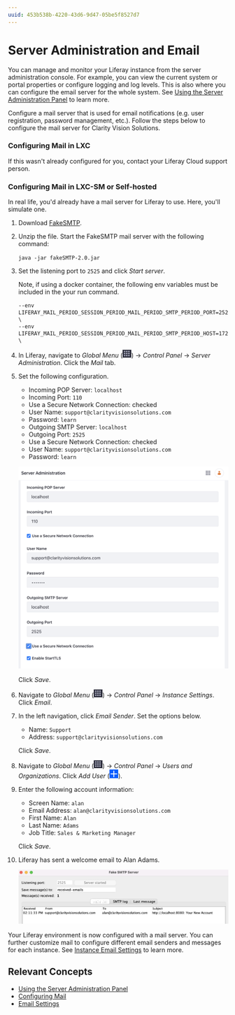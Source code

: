 ```yaml
---
uuid: 453b538b-4220-43d6-9d47-05be5f8527d7
---
```

# Server Administration and Email

You can manage and monitor your Liferay instance from the server administration console. For example, you can view the current system or portal properties or configure logging and log levels. This is also where you can configure the email server for the whole system. See [Using the Server Administration Panel](https://learn.liferay.com/en/w/dxp/system-administration/using-the-server-administration-panel) to learn more.

Configure a mail server that is used for email notifications (e.g. user registration, password management, etc.). Follow the steps below to configure the mail server for Clarity Vision Solutions. 

### Configuring Mail in LXC

If this wasn't already configured for you, contact your Liferay Cloud support person.

### Configuring Mail in LXC-SM or Self-hosted

In real life, you'd already have a mail server for Liferay to use. Here, you'll simulate one. 

1. Download [FakeSMTP](http://nilhcem.com/FakeSMTP/). 

1. Unzip the file. Start the FakeSMTP mail server with the following command:

   `java -jar fakeSMTP-2.0.jar`

1. Set the listening port to `2525` and click _Start server_.

   Note, if using a docker container, the following env variables must be included in the your run command.

   ```properties
   --env LIFERAY_MAIL_PERIOD_SESSION_PERIOD_MAIL_PERIOD_SMTP_PERIOD_PORT=2525 \
   --env LIFERAY_MAIL_PERIOD_SESSION_PERIOD_MAIL_PERIOD_SMTP_PERIOD_HOST=172.17.0.1 \
   ```


1. In Liferay, navigate to _Global Menu_ (![Global Menu](../../images/icon-applications-menu.png)) &rarr; _Control Panel_ &rarr; _Server Administration_. Click the _Mail_ tab.

1. Set the following configuration.

   * Incoming POP Server: `localhost`
   * Incoming Port: `110`
   * Use a Secure Network Connection: checked
   * User Name: `support@clarityvisionsolutions.com`
   * Password: `learn`
   * Outgoing SMTP Server: `localhost`
   * Outgoing Port: `2525`
   * Use a Secure Network Connection: checked
   * User Name: `support@clarityvisionsolutions.com`
   * Password: `learn`

   ![Enter the settings for the mail server.](./server-administration-and-email/images/01.png)

   Click _Save_.

1. Navigate to _Global Menu_ (![Global Menu](../../images/icon-applications-menu.png)) &rarr; _Control Panel_ &rarr; _Instance Settings_. Click _Email_.

1. In the left navigation, click _Email Sender_. Set the options below.

   * Name: `Support`
   * Address: `support@clarityvisionsolutions.com`

   Click _Save_.

1. Navigate to _Global Menu_ (![Global Menu](../../images/icon-applications-menu.png)) &rarr; _Control Panel_ &rarr; _Users and Organizations_. Click _Add User_ (![Add icon](../../images/icon-add.png)).

1. Enter the following account information:

   * Screen Name: `alan`
   * Email Address: `alan@clarityvisionsolutions.com`
   * First Name: `Alan`
   * Last Name: `Adams`
   * Job Title: `Sales & Marketing Manager`

   Click _Save_. 

1. Liferay has sent a welcome email to Alan Adams.

   ![Liferay has sent a welcome email.](./server-administration-and-email/images/02.png)

Your Liferay environment is now configured with a mail server. You can further customize mail to configure different email senders and messages for each instance. See [Instance Email Settings](https://learn.liferay.com/en/w/dxp/system-administration/configuring-liferay/virtual-instances/email-settings) to learn more.

## Relevant Concepts

- [Using the Server Administration Panel](https://learn.liferay.com/en/w/dxp/system-administration/using-the-server-administration-panel)
- [Configuring Mail](https://learn.liferay.com/en/w/dxp/installation-and-upgrades/setting-up-liferay/configuring-mail)
- [Email Settings](https://learn.liferay.com/en/w/dxp/system-administration/configuring-liferay/virtual-instances/email-settings)
